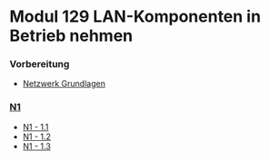# Modul 129 LAN-Komponenten in Betrieb nehmen

### Vorbereitung
- [Netzwerk Grundlagen](Vorbereitung/Netzwerk-Grundlagen.md) 

### [N1](N1/README.md) 
- [N1 - 1.1](N1/aufgabe-1.1.md) 
- [N1 - 1.2](N1/aufgabe-1.2.md)
- [N1 - 1.3](N1/aufgabe-1.3.md) 